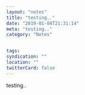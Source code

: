 ```yaml
---
layout: "notes"
title: "testing.."
date: "2019-01-04T21:31:14"
meta: "testing.."
category: "Notes"


tags:
syndication: ""
location: ""
twitterCard: false
---
```

testing..
